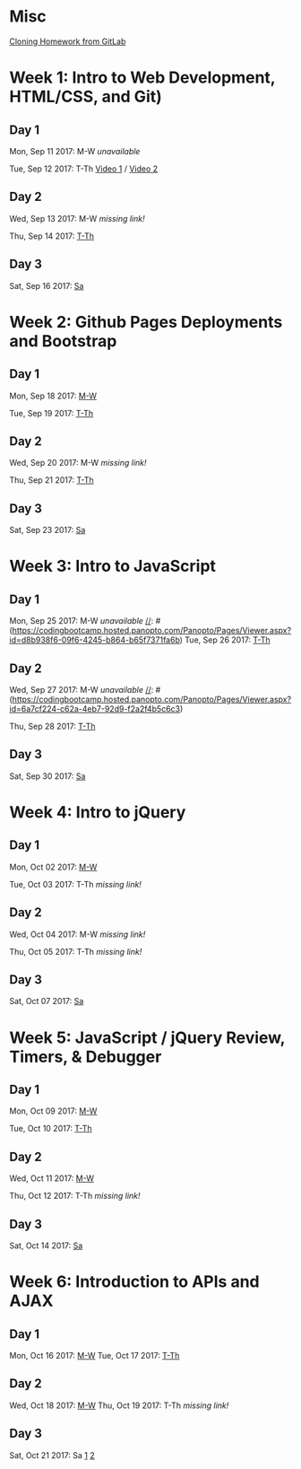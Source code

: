 # Misc
[Cloning Homework from GitLab](https://codingbootcamp.hosted.panopto.com/Panopto/Pages/Viewer.aspx?id=aebbfab4-ac5e-4bdd-9ba4-5bf462dc9dfa)



# Week 1: Intro to Web Development, HTML/CSS, and Git)
## Day 1
Mon, Sep 11 2017: M-W *unavailable*

Tue, Sep 12 2017: T-Th 
[Video 1](https://codingbootcamp.hosted.panopto.com/Panopto/Pages/Viewer.aspx?id=e9a30c5d-ee49-4eb9-a18c-2785d1bc3591) /
[Video 2](https://codingbootcamp.hosted.panopto.com/Panopto/Pages/Viewer.aspx?id=f6dc4455-45ea-4aa3-b018-7202f96b4287)

## Day 2
Wed, Sep 13 2017: M-W *missing link!*

Thu, Sep 14 2017: [T-Th](https://codingbootcamp.hosted.panopto.com/Panopto/Pages/Viewer.aspx?id=2411d1d5-4431-4c76-9159-fa9122605488)

## Day 3
Sat, Sep 16 2017: [Sa](https://codingbootcamp.hosted.panopto.com/Panopto/Pages/Viewer.aspx?id=9d58497a-2466-482a-8b70-ac3f63623fe6)




# Week 2: Github Pages Deployments and Bootstrap
## Day 1
Mon, Sep 18 2017: [M-W](https://codingbootcamp.hosted.panopto.com/Panopto/Pages/Viewer.aspx?id=7f1e6443-ad1f-4e88-b41b-71a632b37b21)

Tue, Sep 19 2017: [T-Th](https://codingbootcamp.hosted.panopto.com/Panopto/Pages/Viewer.aspx?id=1f1d9a67-7a09-4da4-b087-6b82e551d6b6)

## Day 2
Wed, Sep 20 2017: M-W *missing link!*

Thu, Sep 21 2017: [T-Th](https://codingbootcamp.hosted.panopto.com/Panopto/Pages/Viewer.aspx?id=4b100463-ad83-46e8-9dbb-a47e6dbc35b5)

## Day 3
Sat, Sep 23 2017: [Sa](https://codingbootcamp.hosted.panopto.com/Panopto/Pages/Viewer.aspx?id=92441234-3471-4317-80ef-5311af95e237)




# Week 3: Intro to JavaScript
## Day 1
Mon, Sep 25 2017: M-W *unavailable*
[//]: # (https://codingbootcamp.hosted.panopto.com/Panopto/Pages/Viewer.aspx?id=d8b938f6-09f6-4245-b864-b65f7371fa6b)
Tue, Sep 26 2017: [T-Th](https://codingbootcamp.hosted.panopto.com/Panopto/Pages/Viewer.aspx?id=53bc0c64-82ae-4fb2-bf98-d62ce2e1edf5)

## Day 2
Wed, Sep 27 2017: M-W *unavailable*
[//]: # (https://codingbootcamp.hosted.panopto.com/Panopto/Pages/Viewer.aspx?id=6a7cf224-c62a-4eb7-92d9-f2a2f4b5c6c3)

Thu, Sep 28 2017: [T-Th](https://codingbootcamp.hosted.panopto.com/Panopto/Pages/Viewer.aspx?id=cfb6e4f5-8fdb-450d-80bb-8362d64c90d8)

## Day 3
Sat, Sep 30 2017: [Sa](https://codingbootcamp.hosted.panopto.com/Panopto/Pages/Viewer.aspx?id=1ff6c86e-c973-4bf6-bf6a-7b0e81a60419)



# Week 4: Intro to jQuery
## Day 1
Mon, Oct 02 2017: [M-W](https://codingbootcamp.hosted.panopto.com/Panopto/Pages/Viewer.aspx?id=7a9c20a2-d8c7-49d3-9aff-105f5284bb19)

Tue, Oct 03 2017: T-Th *missing link!*

## Day 2
Wed, Oct 04 2017: M-W *missing link!*

Thu, Oct 05 2017: T-Th *missing link!*

## Day 3
Sat, Oct 07 2017: [Sa](https://codingbootcamp.hosted.panopto.com/Panopto/Pages/Viewer.aspx?id=4fbb04bc-4c30-4391-abd4-0e9bab362f96)



# Week 5: JavaScript / jQuery Review, Timers, & Debugger
## Day 1
Mon, Oct 09 2017: [M-W](https://codingbootcamp.hosted.panopto.com/Panopto/Pages/Viewer.aspx?id=4fbb04bc-4c30-4391-abd4-0e9bab362f96)

Tue, Oct 10 2017: [T-Th](https://codingbootcamp.hosted.panopto.com/Panopto/Pages/Viewer.aspx?id=366dbb81-741a-4ca7-82fc-afec55c09831)

## Day 2
Wed, Oct 11 2017: [M-W](https://codingbootcamp.hosted.panopto.com/Panopto/Pages/Viewer.aspx?id=7ac7d97a-38c7-442c-8eb1-5ef4612d6751)

Thu, Oct 12 2017: T-Th *missing link!*

## Day 3
Sat, Oct 14 2017: [Sa](https://codingbootcamp.hosted.panopto.com/Panopto/Pages/Viewer.aspx?id=0e67488b-0b28-4b2d-b0d6-30910c523db1)


# Week 6: Introduction to APIs and AJAX
## Day 1
Mon, Oct 16 2017: [M-W](https://codingbootcamp.hosted.panopto.com/Panopto/Pages/Viewer.aspx?id=38a6a8a3-f61e-4ee2-8627-f7a79a8f2db4)
Tue, Oct 17 2017: [T-Th](https://codingbootcamp.hosted.panopto.com/Panopto/Pages/Viewer.aspx?id=b3d3beb6-9ffc-4a18-80a8-e5131422f2ec)

## Day 2
Wed, Oct 18 2017: [M-W](https://codingbootcamp.hosted.panopto.com/Panopto/Pages/Viewer.aspx?id=36f89843-3442-44fc-9283-8e29e7b5778e)
Thu, Oct 19 2017: T-Th *missing link!*

## Day 3
Sat, Oct 21 2017: Sa [1](https://codingbootcamp.hosted.panopto.com/Panopto/Pages/Viewer.aspx?id=a2a193d1-1a09-43a7-88c0-ad90c395b21a) [2](https://codingbootcamp.hosted.panopto.com/Panopto/Pages/Viewer.aspx?id=7889f5be-f891-45cf-9223-ba8314da803d)


[//]: # (# Week 7: Data Persistence with Local and Server Storage)
[//]: # (## Day 1)
[//]: # (Mon, Oct 23 2017: M-W *missing link!*)
[//]: # (Tue, Oct 24 2017: T-Th *missing link!*)

[//]: # (## Day 2)
[//]: # (Wed, Oct 25 2017: M-W *missing link!*)
[//]: # (Thu, Oct 26 2017: T-Th *missing link!*)

[//]: # (## Day 3)
[//]: # (Sat, Oct 28 2017: Sa *missing link!*)